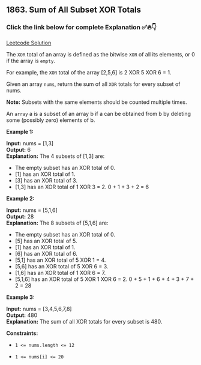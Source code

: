 ## 1863. Sum of All Subset XOR Totals

### Click the link below for complete Explanation ✅🔥👇

[Leetcode Solution]()

The ``XOR`` total of an array is defined as the bitwise ``XOR`` of all its elements, or 0 if the array is ``empty``.

For example, the ``XOR`` total of the array [2,5,6] is 2 XOR 5 XOR 6 = 1.

Given an array ``nums``, return the sum of all ``XOR`` totals for every subset of nums. 

__Note:__ Subsets with the same elements should be counted multiple times.

An ``array`` a is a subset of an array b if a can be obtained from b by deleting some (possibly zero) elements of b.

 

**Example 1:**

**Input:** nums = [1,3] <br>
**Output:** 6 <br>
**Explanation:** The 4 subsets of [1,3] are:

- The empty subset has an XOR total of 0.
- [1] has an XOR total of 1.
- [3] has an XOR total of 3.
- [1,3] has an XOR total of 1 XOR 3 = 2.
0 + 1 + 3 + 2 = 6

**Example 2:**

**Input:** nums = [5,1,6] <br>
**Output:** 28 <br>
**Explanation:** The 8 subsets of [5,1,6] are:

- The empty subset has an XOR total of 0.
- [5] has an XOR total of 5.
- [1] has an XOR total of 1.
- [6] has an XOR total of 6.
- [5,1] has an XOR total of 5 XOR 1 = 4.
- [5,6] has an XOR total of 5 XOR 6 = 3.
- [1,6] has an XOR total of 1 XOR 6 = 7.
- [5,1,6] has an XOR total of 5 XOR 1 XOR 6 = 2.
0 + 5 + 1 + 6 + 4 + 3 + 7 + 2 = 28

**Example 3:**

**Input:** nums = [3,4,5,6,7,8] <br>
**Output:** 480 <br>
**Explanation:** The sum of all XOR totals for every subset is 480.
 

**Constraints:**

- ``1 <= nums.length <= 12``

- ``1 <= nums[i] <= 20``
